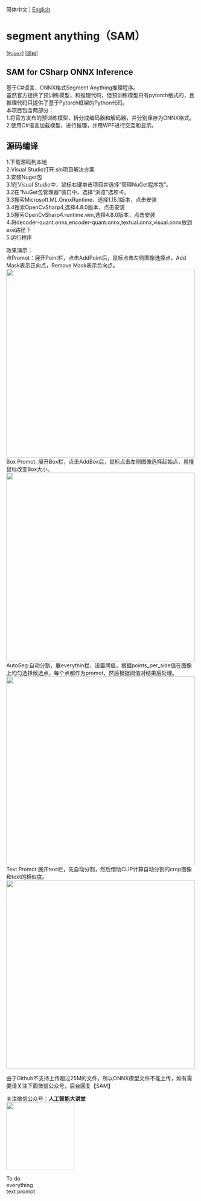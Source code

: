 简体中文 | [English](README_EN.md)

# segment anything（SAM）
[[`Paper`](https://ai.facebook.com/research/publications/segment-anything/)] [[`源码`](https://github.com/facebookresearch/segment-anything/)]  


 ## SAM for CSharp ONNX Inference</h2>  
基于C#语言，ONNX格式Segment Anything推理程序。  
虽然官方提供了预训练模型，和推理代码，但预训练模型只有pytorch格式的，且推理代码只提供了基于Pytorch框架的Python代码。  
本项目包含两部分：  
1.将官方发布的预训练模型，拆分成编码器和解码器，并分别保存为ONNX格式。  
2.使用C#语言加载模型，进行推理，并用WPF进行交互和显示。  

 ## 源码编译</h2>  
 1.下载源码到本地  
 2.Visual Studio打开.sln项目解决方案  
 3.安装Nuget包  
  3.1在Visual Studio中，鼠标右键单击项目并选择“管理NuGet程序包”。  
  3.2在“NuGet包管理器”窗口中，选择“浏览”选项卡。  
  3.3搜索Microsoft.ML.OnnxRuntime，选择1.15.1版本，点击安装  
  3.4搜索OpenCvSharp4,选择4.8.0版本，点击安装  
  3.5搜索OpenCvSharp4.runtime.win,选择4.8.0版本，点击安装  
 4.将decoder-quant.onnx,encoder-quant.onnx,textual.onnx,visual.onnx放到exe路径下  
 5.运行程序

 效果演示：   
 点Promot：展开Point栏，点击AddPoint后，鼠标点击左侧图像选择点。Add Mask表示正向点，Remove Mask表示负向点。  
<img width="500" src="https://user-images.githubusercontent.com/18625471/259664489-59f7a9ee-6652-4191-ab07-513b51962f90.png">   
Box Promot: 展开Box栏，点击AddBox后，鼠标点击左侧图像选择起始点，易懂鼠标改变Box大小。  
<img width="500" src="https://user-images.githubusercontent.com/18625471/259664712-963e2da5-5d82-4b7f-9d44-99ef7ec516f7.png">  
AutoSeg:自动分割，展everythin栏，设置阈值，根据points_per_side值在图像上均匀选择候选点，每个点都作为promot，然后根据阈值对结果后处理。  
<img width="500" src="https://user-images.githubusercontent.com/18625471/259666809-f0da6bba-6f77-4715-a034-a848351d53d8.png">  
Text Promot:展开text栏，先自动分割，然后借助CLIP计算自动分割的crop图像和text的相似度。  
<img width="500" src="https://user-images.githubusercontent.com/18625471/259664515-502d4694-9b3c-4492-8a51-977ba6b372af.png">  

由于Github不支持上传超过25M的文件，所以ONNX模型文件不能上传，如有需要请关注下面微信公众号，后台回复【SAM】  

关注微信公众号：**人工智能大讲堂**    
<img width="180" src="https://user-images.githubusercontent.com/18625471/228743333-77abe467-2385-476d-86a2-e232c6482291.jpg">  

To do  
everything  
text promot  
